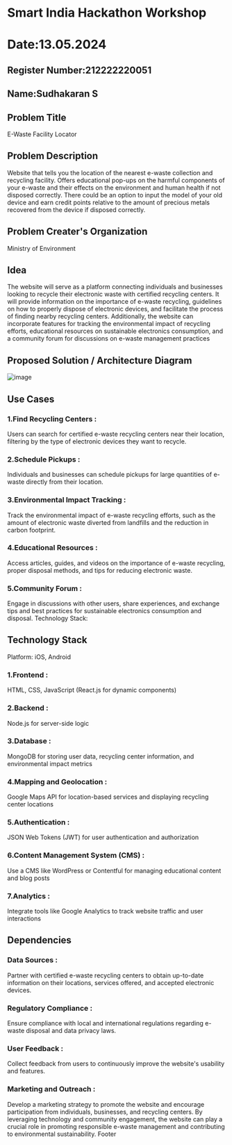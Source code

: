 # Smart India Hackathon Workshop
# Date:13.05.2024
## Register Number:212222220051
## Name:Sudhakaran S
## Problem Title
E-Waste Facility Locator
## Problem Description
Website that tells you the location of the nearest e-waste collection and recycling facility. Offers educational pop-ups on the harmful components of your e-waste and their effects on the environment and human health if not disposed correctly. There could be an option to input the model of your old device and earn credit points relative to the amount of precious metals recovered from the device if disposed correctly.
## Problem Creater's Organization
Ministry of Environment

## Idea
The website will serve as a platform connecting individuals and businesses looking to recycle their electronic waste with certified recycling centers. It will provide information on the importance of e-waste recycling, guidelines on how to properly dispose of electronic devices, and facilitate the process of finding nearby recycling centers. Additionally, the website can incorporate features for tracking the environmental impact of recycling efforts, educational resources on sustainable electronics consumption, and a community forum for discussions on e-waste management practices

## Proposed Solution / Architecture Diagram

![image](https://github.com/Nandakesore0210/SIHPS/assets/149365088/7407d3a9-8f74-436a-bd03-c804f386d39d)

## Use Cases
### 1.Find Recycling Centers :
Users can search for certified e-waste recycling centers near their location, filtering by the type of electronic devices they want to recycle.

### 2.Schedule Pickups :
Individuals and businesses can schedule pickups for large quantities of e-waste directly from their location.

### 3.Environmental Impact Tracking :
Track the environmental impact of e-waste recycling efforts, such as the amount of electronic waste diverted from landfills and the reduction in carbon footprint.

### 4.Educational Resources :
Access articles, guides, and videos on the importance of e-waste recycling, proper disposal methods, and tips for reducing electronic waste.

### 5.Community Forum :
Engage in discussions with other users, share experiences, and exchange tips and best practices for sustainable electronics consumption and disposal. Technology Stack:

## Technology Stack 
Platform: iOS, Android

### 1.Frontend :
HTML, CSS, JavaScript (React.js for dynamic components)

### 2.Backend :
Node.js for server-side logic

### 3.Database :
MongoDB for storing user data, recycling center information, and environmental impact metrics

### 4.Mapping and Geolocation :
Google Maps API for location-based services and displaying recycling center locations

### 5.Authentication :
JSON Web Tokens (JWT) for user authentication and authorization

### 6.Content Management System (CMS) :
Use a CMS like WordPress or Contentful for managing educational content and blog posts
 
### 7.Analytics :
Integrate tools like Google Analytics to track website traffic and user interactions

## Dependencies

### Data Sources :
Partner with certified e-waste recycling centers to obtain up-to-date information on their locations, services offered, and accepted electronic devices.

### Regulatory Compliance :
Ensure compliance with local and international regulations regarding e-waste disposal and data privacy laws.

### User Feedback :
Collect feedback from users to continuously improve the website's usability and features.

### Marketing and Outreach :
Develop a marketing strategy to promote the website and encourage participation from individuals, businesses, and recycling centers. By leveraging technology and community engagement, the website can play a crucial role in promoting responsible e-waste management and contributing to environmental sustainability.
Footer
